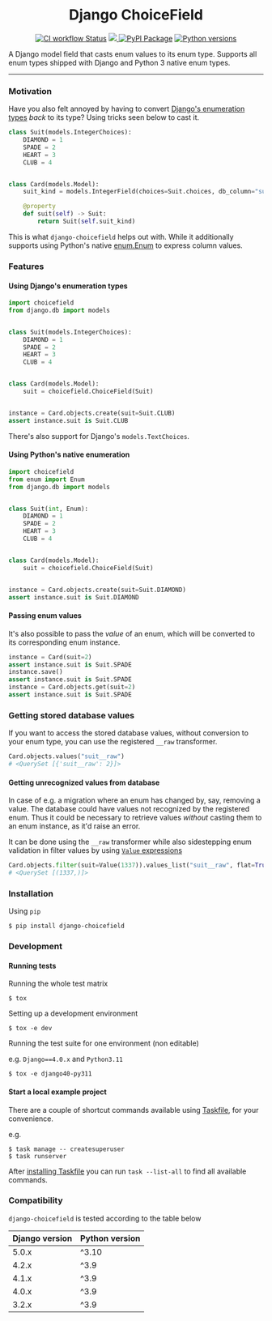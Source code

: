 <h1 align=center>Django ChoiceField</h1>

<p align=center>
    <a href="https://github.com/flaeppe/django-choicefield/actions?query=workflow%3ACI+branch%3Amain"><img src="https://github.com/flaeppe/django-choicefield/actions/workflows/ci.yaml/badge.svg?branch=main" alt="CI workflow Status"></a>
    <a href="https://codecov.io/gh/flaeppe/django-choicefield" > <img src="https://codecov.io/gh/flaeppe/django-choicefield/branch/main/graph/badge.svg?token=SV7YKU958R"/> </a>
    <a href="https://pypi.org/project/django-choicefield/"><img src="https://img.shields.io/pypi/v/django-choicefield.svg?color=informational&label=PyPI" alt="PyPI Package"></a>
    <a href="https://pypi.org/project/django-choicefield/"><img src="https://img.shields.io/pypi/pyversions/django-choicefield.svg?color=informational&label=Python" alt="Python versions"></a>
</p>

A Django model field that casts enum values to its enum type. Supports all enum types
shipped with Django and Python 3 native enum types.

---

### Motivation

Have you also felt annoyed by having to convert
[Django's enumeration types](https://docs.djangoproject.com/en/dev/ref/models/fields/#enumeration-types)
_back_ to its type? Using tricks seen below to cast it.

```python
class Suit(models.IntegerChoices):
    DIAMOND = 1
    SPADE = 2
    HEART = 3
    CLUB = 4


class Card(models.Model):
    suit_kind = models.IntegerField(choices=Suit.choices, db_column="suit")

    @property
    def suit(self) -> Suit:
        return Suit(self.suit_kind)
```

This is what `django-choicefield` helps out with. While it additionally supports using
Python's native [enum.Enum](https://docs.python.org/3/library/enum.html) to express
column values.

### Features

#### Using Django's enumeration types

```python
import choicefield
from django.db import models


class Suit(models.IntegerChoices):
    DIAMOND = 1
    SPADE = 2
    HEART = 3
    CLUB = 4


class Card(models.Model):
    suit = choicefield.ChoiceField(Suit)


instance = Card.objects.create(suit=Suit.CLUB)
assert instance.suit is Suit.CLUB
```

There's also support for Django's `models.TextChoices`.

#### Using Python's native enumeration

```python
import choicefield
from enum import Enum
from django.db import models


class Suit(int, Enum):
    DIAMOND = 1
    SPADE = 2
    HEART = 3
    CLUB = 4


class Card(models.Model):
    suit = choicefield.ChoiceField(Suit)


instance = Card.objects.create(suit=Suit.DIAMOND)
assert instance.suit is Suit.DIAMOND
```

#### Passing enum values

It's also possible to pass the _value_ of an enum, which will be converted to its
corresponding enum instance.

```python
instance = Card(suit=2)
assert instance.suit is Suit.SPADE
instance.save()
assert instance.suit is Suit.SPADE
instance = Card.objects.get(suit=2)
assert instance.suit is Suit.SPADE
```

### Getting stored database values

If you want to access the stored database values, without conversion to your enum type,
you can use the registered `__raw` transformer.

```python
Card.objects.values("suit__raw")
# <QuerySet [{'suit__raw': 2}]>
```

#### Getting unrecognized values from database

In case of e.g. a migration where an enum has changed by, say, removing a value. The
database could have values not recognized by the registered enum. Thus it could be
necessary to retrieve values _without_ casting them to an enum instance, as it'd raise
an error.

It can be done using the `__raw` transformer while also sidestepping enum validation in
filter values by using
[`Value` expressions](https://docs.djangoproject.com/en/dev/ref/models/expressions/#value-expressions)

```python
Card.objects.filter(suit=Value(1337)).values_list("suit__raw", flat=True)
# <QuerySet [(1337,)]>
```

### Installation

Using `pip`

```console
$ pip install django-choicefield
```

### Development

#### Running tests

Running the whole test matrix

```console
$ tox
```

Setting up a development environment

```console
$ tox -e dev
```

Running the test suite for one environment (non editable)

e.g. `Django==4.0.x` and `Python3.11`

```console
$ tox -e django40-py311
```

#### Start a local example project

There are a couple of shortcut commands available using
[Taskfile](https://taskfile.dev/), for your convenience.

e.g.

```console
$ task manage -- createsuperuser
$ task runserver
```

After [installing Taskfile](https://taskfile.dev/installation/) you can run
`task --list-all` to find all available commands.

### Compatibility

`django-choicefield` is tested according to the table below

| Django version | Python version |
| -------------- | -------------- |
| 5.0.x          | ^3.10          |
| 4.2.x          | ^3.9           |
| 4.1.x          | ^3.9           |
| 4.0.x          | ^3.9           |
| 3.2.x          | ^3.9           |

